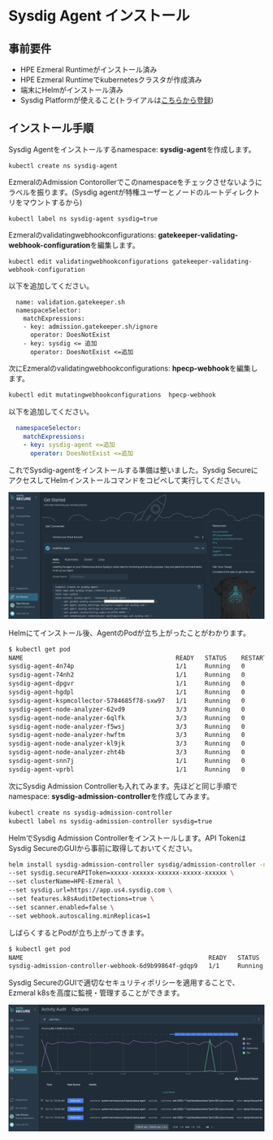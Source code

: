 # Sysdig Agent インストール

## 事前要件

- HPE Ezmeral Runtimeがインストール済み
- HPE Ezmeral Runtimeでkubernetesクラスタが作成済み
- 端末にHelmがインストール済み
- Sysdig Platformが使えること(トライアルは[こちらから登録](https://sysdig.com/company/start-free/))

## インストール手順
Sysdig Agentをインストールするnamespace: **sysdig-agent**を作成します。

```
kubectl create ns sysdig-agent
```

EzmeralのAdmission Contorollerでこのnamespaceをチェックさせないようにラベルを振ります。(Sysdig agentが特権ユーザーとノードのルートディレクトリをマウントするから)

```
kubectl label ns sysdig-agent sysdig=true
```

Ezmeralのvalidatingwebhookconfigurations: **gatekeeper-validating-webhook-configuration**を編集します。

```
kubectl edit validatingwebhookconfigurations gatekeeper-validating-webhook-configuration
```

以下を追加してください。

```
  name: validation.gatekeeper.sh
  namespaceSelector:
    matchExpressions:
    - key: admission.gatekeeper.sh/ignore
      operator: DoesNotExist
    - key: sysdig <= 追加
      operator: DoesNotExist <=追加
```

次にEzmeralのvalidatingwebhookconfigurations: **hpecp-webhook**を編集します。

```bash
kubectl edit mutatingwebhookconfigurations  hpecp-webhook
```

以下を追加してください。

```yaml
  namespaceSelector:
    matchExpressions:
    - key: sysdig-agent <=追加
      operator: DoesNotExist <=追加
```

これでSysdig-agentをインストールする準備は整いました。Sysdig SecureにアクセスしてHelmインストールコマンドをコピペして実行してください。

![](pics/sysdig01.png)

Helmにてインストール後、AgentのPodが立ち上がったことがわかります。

```bash
$ kubectl get pod                                          
NAME                                          READY   STATUS    RESTARTS   AGE
sysdig-agent-4n74p                            1/1     Running   0          14h
sysdig-agent-74nh2                            1/1     Running   0          14h
sysdig-agent-dpgvr                            1/1     Running   0          14h
sysdig-agent-hgdpl                            1/1     Running   0          14h
sysdig-agent-kspmcollector-5784685f78-sxw97   1/1     Running   0          14h
sysdig-agent-node-analyzer-62vd9              3/3     Running   0          14h
sysdig-agent-node-analyzer-6qlfk              3/3     Running   0          14h
sysdig-agent-node-analyzer-f5wsj              3/3     Running   0          14h
sysdig-agent-node-analyzer-hwftm              3/3     Running   0          14h
sysdig-agent-node-analyzer-kl9jk              3/3     Running   0          14h
sysdig-agent-node-analyzer-zht4b              3/3     Running   0          14h
sysdig-agent-snn7j                            1/1     Running   0          14h
sysdig-agent-vprbl                            1/1     Running   0          14h
```

次にSysdig Admission Controllerも入れてみます。先ほどと同じ手順でnamespace: **sysdig-admission-controller**を作成してみます。

```bash
kubectl create ns sysdig-admission-controller
kubectl label ns sysdig-admission-controller sysdig=true
```

HelmでSysdig Admission Controllerをインストールします。API TokenはSysdig SecureのGUIから事前に取得しておいてください。

```bash
helm install sysdig-admission-controller sysdig/admission-controller -n sysdig-admission-controller \
--set sysdig.secureAPIToken=xxxxx-xxxxxx-xxxxxx-xxxxx-xxxxxx \
--set clusterName=HPE-Ezmeral \
--set sysdig.url=https://app.us4.sysdig.com \
--set features.k8sAuditDetections=true \
--set scanner.enabled=false \
--set webhook.autoscaling.minReplicas=1
```

しばらくするとPodが立ち上がってきます。
```bash
$ kubectl get pod                                          
NAME                                                   READY   STATUS    RESTARTS   AGE
sysdig-admission-controller-webhook-6d9b99864f-gdqp9   1/1     Running   0          124m
```

Sysdig SecureのGUIで適切なセキュリティポリシーを適用することで、Ezmeral k8sを高度に監視・管理することができます。

![](pics/sysdig02.png)